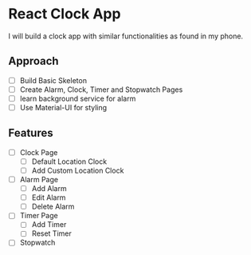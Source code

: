 # React Clock App

I will build a clock app with similar functionalities as found in my phone.

## Approach

- [ ] Build Basic Skeleton
- [ ] Create Alarm, Clock, Timer and Stopwatch Pages
- [ ] learn background service for alarm
- [ ] Use Material-UI for styling

## Features

- [ ] Clock Page
  - [ ] Default Location Clock
  - [ ] Add Custom Location Clock
- [ ] Alarm Page
  - [ ] Add Alarm
  - [ ] Edit Alarm
  - [ ] Delete Alarm
- [ ] Timer Page
  - [ ] Add Timer
  - [ ] Reset Timer
- [ ] Stopwatch
